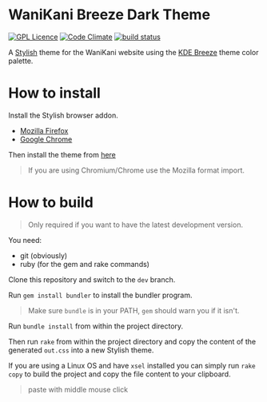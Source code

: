 # WaniKani Breeze Dark Theme

[![GPL Licence](https://badges.frapsoft.com/os/gpl/gpl.svg?v=103)](https://opensource.org/licenses/GPL-3.0/)
[![Code Climate](https://codeclimate.com/github/valeth/wanikani-breeze-dark/badges/gpa.svg)](https://codeclimate.com/github/valeth/wanikani-breeze-dark)
[![build status](https://gitlab.com/valeth/wanikani-breeze-dark/badges/master/build.svg)](https://gitlab.com/valeth/wanikani-breeze-dark/commits/master)

A [Stylish](https://addons.mozilla.org/en-US/firefox/addon/stylish) theme for the WaniKani website
using the [KDE Breeze](https://community.kde.org/KDE_Visual_Design_Group/HIG/Color) theme color palette.


# How to install

Install the Stylish browser addon.

- [Mozilla Firefox](https://addons.mozilla.org/en-US/firefox/addon/stylish/)
- [Google Chrome](https://chrome.google.com/webstore/detail/stylish/fjnbnpbmkenffdnngjfgmeleoegfcffe?utm_source=chrome-ntp-icon)

Then install the theme from [here](https://userstyles.org/styles/135572/wanikani-breeze-dark-beta)

> If you are using Chromium/Chrome use the Mozilla format import.


# How to build

> Only required if you want to have the latest development version.

You need:
- git (obviously)
- ruby (for the gem and rake commands)

Clone this repository and switch to the `dev` branch.

Run `gem install bundler` to install the bundler program.

> Make sure `bundle` is in your PATH,
> `gem` should warn you if it isn't.

Run `bundle install` from within the project directory.

Then run `rake` from within the project directory and copy
the content of the generated `out.css` into a new Stylish theme.

If you are using a Linux OS and have `xsel` installed
you can simply run `rake copy` to build the project and copy the
file content to your clipboard.

> paste with middle mouse click
